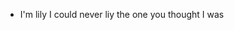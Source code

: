 - I'm lily I could never liy the one you thought I was

<!---
xOx-Liy-Codez-XD-oXo/xOx-Liy-Codez-XD-oXo is a ✨ special ✨ repository because its `README.md` (this file) appears on your GitHub profile.
You can click the Preview link to take a look at your changes.
--->
